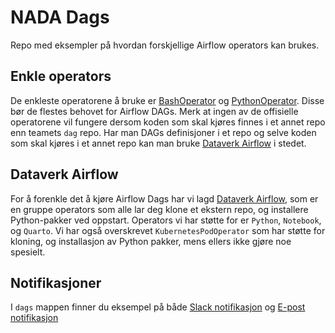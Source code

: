 # NADA Dags

Repo med eksempler på hvordan forskjellige Airflow operators kan brukes.

## Enkle operators

De enkleste operatorene å bruke er [BashOperator](https://github.com/navikt/nada-dags/blob/main/dags/bash_operator.py) og [PythonOperator](https://github.com/navikt/nada-dags/blob/main/dags/pyoperator.py).
Disse bør de flestes behovet for Airflow DAGs.
Merk at ingen av de offisielle operatorene vil fungere dersom koden som skal kjøres finnes i et annet repo enn teamets `dag` repo.
Har man DAGs definisjoner i et repo og selve koden som skal kjøres i et annet repo kan man bruke [Dataverk Airflow](#dataverk-airflow) i stedet.

## Dataverk Airflow

For å forenkle det å kjøre Airflow Dags har vi lagd [Dataverk Airflow](https://pypi.org/project/dataverk-airflow/), som er en gruppe operators som alle lar deg klone et ekstern repo, og installere Python-pakker ved oppstart.
Operators vi har støtte for er `Python`, `Notebook`, og `Quarto`.
Vi har også overskrevet `KubernetesPodOperator` som har støtte for kloning, og installasjon av Python pakker, mens ellers ikke gjøre noe spesielt.

## Notifikasjoner

I `dags` mappen finner du eksempel på både [Slack notifikasjon](https://github.com/navikt/nada-dags/blob/main/dags/slack_operator.py) og [E-post notifikasjon](https://github.com/navikt/nada-dags/blob/main/dags/email_operator.py)
